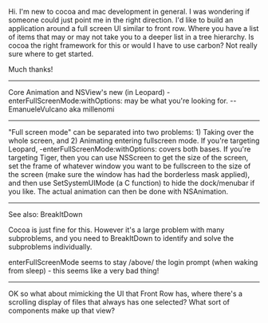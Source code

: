 Hi.  I'm new to cocoa and mac development in general.  I was wondering if someone could just point me in the right direction.
I'd like to build an application around a full screen UI similar to front row.  Where you have a list of items that may or may not take you to a deeper list in a tree hierarchy. Is cocoa the right framework for this or would I have to use carbon? Not really sure where to get started.

Much thanks!

----

Core Animation and NSView's new (in Leopard) -enterFullScreenMode:withOptions: may be what you're looking for. -- EmanueleVulcano aka millenomi

----

"Full screen mode" can be separated into two problems: 1) Taking over the whole screen, and 2) Animating entering fullscreen mode.  If you're targeting Leopard, -enterFullScreenMode:withOptions: covers both bases.  If you're targeting Tiger, then you can use NSScreen to get the size of the screen, set the frame of whatever window you want to be fullscreen to the size of the screen (make sure the window has had the borderless mask applied), and then use SetSystemUIMode (a C function) to hide the dock/menubar if you like.  The actual animation can then be done with NSAnimation.

----
See also: BreakItDown

Cocoa is just fine for this. However it's a large problem with many subproblems, and you need to BreakItDown to identify and solve the subproblems individually.

enterFullScreenMode seems to stay /above/ the login prompt (when waking from sleep) - this seems like a very bad thing!

----

OK so what about mimicking the UI that Front Row has, where there's a scrolling display of files that always has one selected?  What sort of components make up that view?
